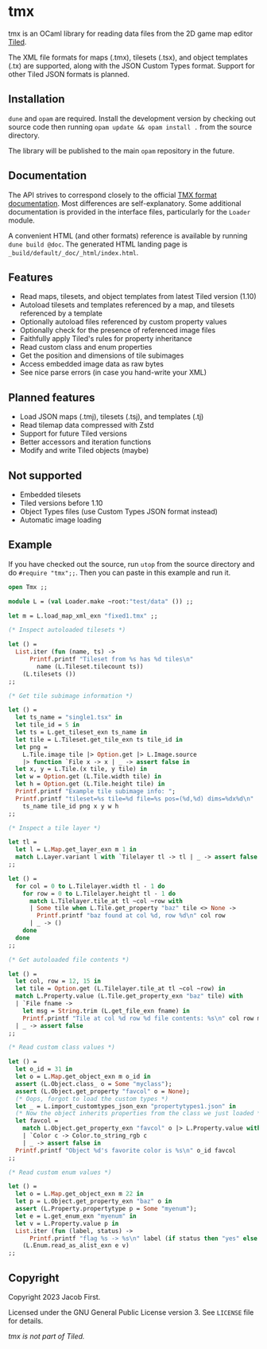 # tmx

tmx is an OCaml library for reading data files from the 2D game map editor
[Tiled][tiled].

The XML file formats for maps (.tmx), tilesets (.tsx), and object templates
(.tx) are supported, along with the JSON Custom Types format. Support for other
Tiled JSON formats is planned.

## Installation

`dune` and `opam` are required. Install the development version by checking out
source code then running `opam update && opam install .` from the source directory.

The library will be published to the main `opam` repository in the future.

## Documentation

The API strives to correspond closely to the official [TMX format
documentation][tmx]. Most differences are self-explanatory. Some additional
documentation is provided in the interface files, particularly for the `Loader`
module.

A convenient HTML (and other formats) reference is available by running `dune
build @doc`. The generated HTML landing page is
`_build/default/_doc/_html/index.html`.

## Features

  - Read maps, tilesets, and object templates from latest Tiled version (1.10)
  - Autoload tilesets and templates referenced by a map, and tilesets referenced
    by a template
  - Optionally autoload files referenced by custom property values
  - Optionally check for the presence of referenced image files
  - Faithfully apply Tiled's rules for property inheritance
  - Read custom class and enum properties
  - Get the position and dimensions of tile subimages
  - Access embedded image data as raw bytes
  - See nice parse errors (in case you hand-write your XML)

## Planned features

  - Load JSON maps (.tmj), tilesets (.tsj), and templates (.tj)
  - Read tilemap data compressed with Zstd
  - Support for future Tiled versions
  - Better accessors and iteration functions
  - Modify and write Tiled objects (maybe)

## Not supported

  - Embedded tilesets
  - Tiled versions before 1.10
  - Object Types files (use Custom Types JSON format instead)
  - Automatic image loading

## Example

If you have checked out the source, run `utop` from the source directory and do
`#require "tmx";;`. Then you can paste in this example and run it.

```ocaml
open Tmx ;;

module L = (val Loader.make ~root:"test/data" ()) ;;

let m = L.load_map_xml_exn "fixed1.tmx" ;;

(* Inspect autoloaded tilesets *)

let () =
  List.iter (fun (name, ts) ->
      Printf.printf "Tileset from %s has %d tiles\n"
        name (L.Tileset.tilecount ts))
    (L.tilesets ())
;;

(* Get tile subimage information *)

let () =
  let ts_name = "single1.tsx" in
  let tile_id = 5 in
  let ts = L.get_tileset_exn ts_name in
  let tile = L.Tileset.get_tile_exn ts tile_id in
  let png =
    L.Tile.image tile |> Option.get |> L.Image.source
    |> function `File x -> x | _ -> assert false in
  let x, y = L.Tile.(x tile, y tile) in
  let w = Option.get (L.Tile.width tile) in
  let h = Option.get (L.Tile.height tile) in
  Printf.printf "Example tile subimage info: ";
  Printf.printf "tileset=%s tile=%d file=%s pos=(%d,%d) dims=%dx%d\n"
    ts_name tile_id png x y w h
;;

(* Inspect a tile layer *)

let tl =
  let l = L.Map.get_layer_exn m 1 in
  match L.Layer.variant l with `Tilelayer tl -> tl | _ -> assert false
;;

let () =
  for col = 0 to L.Tilelayer.width tl - 1 do
    for row = 0 to L.Tilelayer.height tl - 1 do
      match L.Tilelayer.tile_at tl ~col ~row with
      | Some tile when L.Tile.get_property "baz" tile <> None ->
        Printf.printf "baz found at col %d, row %d\n" col row
      | _ -> ()
    done
  done
;;

(* Get autoloaded file contents *)

let () =
  let col, row = 12, 15 in
  let tile = Option.get (L.Tilelayer.tile_at tl ~col ~row) in
  match L.Property.value (L.Tile.get_property_exn "baz" tile) with
  | `File fname ->
    let msg = String.trim (L.get_file_exn fname) in
    Printf.printf "Tile at col %d row %d file contents: %s\n" col row msg
  | _ -> assert false
;;

(* Read custom class values *)

let () =
  let o_id = 31 in
  let o = L.Map.get_object_exn m o_id in
  assert (L.Object.class_ o = Some "myclass");
  assert (L.Object.get_property "favcol" o = None);
  (* Oops, forgot to load the custom types *)
  let _ = L.import_customtypes_json_exn "propertytypes1.json" in
  (* Now the object inherits properties from the class we just loaded *)
  let favcol =
    match L.Object.get_property_exn "favcol" o |> L.Property.value with
    | `Color c -> Color.to_string_rgb c
    | _ -> assert false in
  Printf.printf "Object %d's favorite color is %s\n" o_id favcol
;;

(* Read custom enum values *)

let () =
  let o = L.Map.get_object_exn m 22 in
  let p = L.Object.get_property_exn "baz" o in
  assert (L.Property.propertytype p = Some "myenum");
  let e = L.get_enum_exn "myenum" in
  let v = L.Property.value p in
  List.iter (fun (label, status) ->
      Printf.printf "flag %s -> %s\n" label (if status then "yes" else "no"))
    (L.Enum.read_as_alist_exn e v)
;;

```

## Copyright

Copyright 2023 Jacob First.

Licensed under the GNU General Public License version 3. See `LICENSE` file for
details.

*tmx is not part of Tiled.*

[tiled]: http://mapeditor.org
[tmx]: https://doc.mapeditor.org/en/stable/reference/tmx-map-format/#
